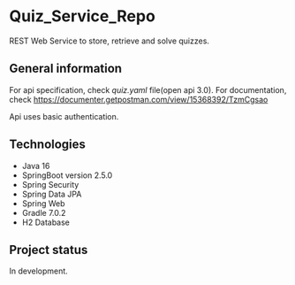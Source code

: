 # Quiz_Service_Repo
REST Web Service to store, retrieve and solve quizzes.

## General information
For api specification, check _quiz.yaml_ file(open api 3.0). For documentation, check https://documenter.getpostman.com/view/15368392/TzmCgsao

Api uses basic authentication.

## Technologies
* Java 16
* SpringBoot version 2.5.0
* Spring Security
* Spring Data JPA
* Spring Web
* Gradle 7.0.2
* H2 Database

## Project status
In development.
